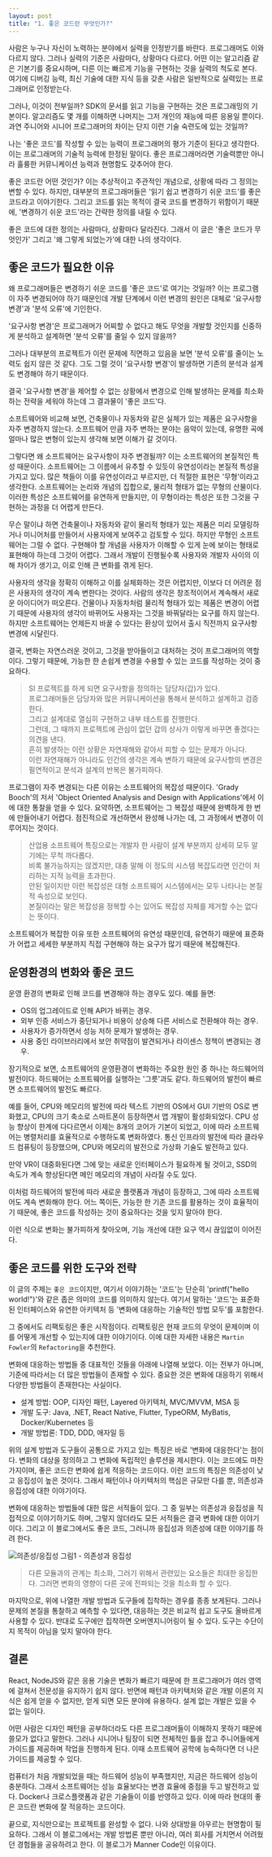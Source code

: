 ```yaml
---
layout: post
title: "1. 좋은 코드란 무엇인가?"
---
```


사람은 누구나 자신이 노력하는 분야에서 실력을 인정받기를 바란다. 프로그래머도 이와 다르지 않다. 그러나 실력의 기준은 사람마다, 상황마다 다르다. 어떤 이는 알고리즘 같은 기본기를 중요시하며, 다른 이는 빠르게 기능을 구현하는 것을 실력의 척도로 본다. 여기에 디버깅 능력, 최신 기술에 대한 지식 등을 갖춘 사람은 일반적으로 실력있는 프로그래머로 인정받는다.

그러나, 이것이 전부일까? SDK의 문서를 읽고 기능을 구현하는 것은 프로그래밍의 기본이다. 알고리즘도 몇 개를 이해하면 나머지는 그저 개인의 재능에 따른 응용일 뿐이다. 과연 주니어와 시니어 프로그래머의 차이는 단지 이런 기술 숙련도에 있는 것일까?

나는 '좋은 코드'를 작성할 수 있는 능력이 프로그래머의 평가 기준이 된다고 생각한다. 이는 프로그래머의 기술적 능력에 한정된 말이다. 좋은 프로그래머라면 기술력뿐만 아니라 훌륭한 커뮤니케이션 능력과 현명함도 갖추어야 한다.

좋은 코드란 어떤 것인가? 이는 추상적이고 주관적인 개념으로, 상황에 따라 그 정의는 변할 수 있다. 하지만, 대부분의 프로그래머들은 '읽기 쉽고 변경하기 쉬운 코드'를 좋은 코드라고 이야기한다. 그리고 코드를 읽는 목적이 결국 코드를 변경하기 위함이기 때문에, '변경하기 쉬운 코드'라는 간략한 정의를 내릴 수 있다.

좋은 코드에 대한 정의는 사람마다, 상황마다 달라진다. 그래서 이 글은 '좋은 코드가 무엇인가' 그리고 '왜 그렇게 되었는가'에 대한 나의 생각이다.

## 좋은 코드가 필요한 이유

왜 프로그래머들은 변경하기 쉬운 코드를 '좋은 코드'로 여기는 것일까? 이는 프로그램이 자주 변경되어야 하기 때문인데 개발 단계에서 이런 변경의 원인은 대체로 '요구사항 변경'과 '분석 오류'에 기인한다.

'요구사항 변경'은 프로그래머가 어찌할 수 없다고 해도 무엇을 개발할 것인지를 신중하게 분석하고 설계하면 '분석 오류'를 줄일 수 있지 않을까?

그러나 대부분의 프로젝트가 이런 문제에 직면하고 있음을 보면 '분석 오류'를 줄이는 노력도 쉽지 않은 것 같다. 그도 그럴 것이 '요구사항 변경'이 발생하면 기존의 분석과 설계도 변경해야 하기 때문이다.

결국 '요구사항 변경'을 제어할 수 없는 상황에서 변경으로 인해 발생하는 문제를 최소화하는 전략을 세워야 하는데 그 결과물이 '좋은 코드'다.

소프트웨어와 비교해 보면, 건축물이나 자동차와 같은 실체가 있는 제품은 요구사항을 자주 변경하지 않는다. 소프트웨어 만큼 자주 변하는 분야는 음악이 있는데, 유명한 곡에 얼마나 많은 변형이 있는지 생각해 보면 이해가 갈 것이다.

그렇다면 왜 소프트웨어는 요구사항이 자주 변경될까? 이는 소프트웨어의 본질적인 특성 때문이다.
소프트웨어는 그 이름에서 유추할 수 있듯이 유연성이라는 본질적 특성을 가지고 있다. 많은 책들이 이를 유연성이라고 부르지만, 더 적절한 표현은 '무형'이라고 생각한다. 소프트웨어는 논리와 개념의 집합으로, 물리적 형태가 없는 무형의 산물이다. 이러한 특성은 소프트웨어를 유연하게 만들지만, 이 무형이라는 특성은 또한 그것을 구현하는 과정을 더 어렵게 만든다.

무슨 말이냐 하면 건축물이나 자동차와 같이 물리적 형태가 있는 제품은 미리 모델링하거나 미니어처를 만들어서 사용자에게 보여주고 검토할 수 있다. 하지만 무형인 소프트웨어는 그럴 수 없다. 구현해야 할 개념을 사용자가 이해할 수 있게 눈에 보이는 형태로 표현해야 하는데 그것이 어렵다. 그래서 개발이 진행될수록 사용자와 개발자 사이의 이해 차이가 생기고, 이로 인해 큰 변화를 겪게 된다.

사용자의 생각을 정확히 이해하고 이를 실체화하는 것은 어렵지만, 이보다 더 어려운 점은 사용자의 생각이 계속 변한다는 것이다. 사람의 생각은 창조적이어서 계속해서 새로운 아이디어가 떠오른다. 건물이나 자동차처럼 물리적 형태가 있는 제품은 변경이 어렵기 때문에 사용자의 생각이 바뀌어도 사용자는 그것을 바꿔달라는 요구를 하지 않는다. 하지만 소프트웨어는 언제든지 바꿀 수 있다는 환상이 있어서 출시 직전까지 요구사항 변경에 시달린다.

결국, 변화는 자연스러운 것이고, 그것을 받아들이고 대처하는 것이 프로그래머의 역할이다. 그렇기 때문에, 가능한 한 손쉽게 변경을 수용할 수 있는 코드를 작성하는 것이 중요하다.

> SI 프로젝트를 하게 되면 요구사항을 정의하는 담당자(갑)가 있다.\
> 프로그래머들은 담당자와 많은 커뮤니케이션을 통해서 분석하고 설계하고 검증한다.\
> 그리고 설계대로 열심히 구현하고 내부 테스트를 진행한다.\
> 그런데, 그 때까지 프로젝트에 관심이 없던 갑의 상사가 이렇게 바꾸면 좋겠다는 의견을 낸다.\
> 흔히 발생하는 이런 상황은 자연재해와 같아서 피할 수 있는 문제가 아니다.\
> 이런 자연재해가 아니라도 인간의 생각은 계속 변하기 때문에 요구사항의 변경은 필연적이고 분석과 설계의 반복은 불가피하다.

프로그램이 자주 변경되는 다른 이유는 소프트웨어의 복잡성 때문이다.
'Grady Booch'의 저서 'Object Oriented Analysis and Design with Applications'에서 이에 대한 통찰을 얻을 수 있다. 요약하면, 소프트웨어는 그 복잡성 때문에 완벽하게 한 번에 만들어내기 어렵다. 점진적으로 개선하면서 완성해 나가는 데, 그 과정에서 변경이 이루어지는 것이다.

> 산업용 소프트웨어 특징으로는 개발자 한 사람이 설계 부분까지 상세히 모두 알기에는 무척 까다롭다.\
> 비록 불가능하지는 않겠지만, 대충 말해 이 정도의 시스템 복잡도라면 인간이 처리하는 지적 능력을 초과한다.\
> 안된 일이지만 이런 복잡성은 대형 소프트웨어 시스템에서는 모두 나타나는 본질적 속성으로 보인다.\
> 본질이라는 말은 복잡성을 정복할 수는 있어도 복잡성 자체를 제거할 수는 없다는 뜻이다.

소프트웨어가 복잡한 이유 또한 소프트웨어의 유연성 때문인데, 유연하기 때문에 표준화가 어렵고 세세한 부분까지 직접 구현해야 하는 요구가 많기 때문에 복잡해진다.

## 운영환경의 변화와 좋은 코드

운영 환경의 변화로 인해 코드를 변경해야 하는 경우도 있다. 예를 들면:

- OS의 업그레이드로 인해 API가 바뀌는 경우.
- 외부 인증 서비스가 중단되거나 비용이 상승해 다른 서비스로 전환해야 하는 경우.
- 사용자가 증가하면서 성능 저하 문제가 발생하는 경우.
- 사용 중인 라이브러리에서 보안 취약점이 발견되거나 라이센스 정책이 변경되는 경우.

장기적으로 보면, 소프트웨어의 운영환경이 변화하는 주요한 원인 중 하나는 하드웨어의 발전이다. 하드웨어는 소프트웨어를 실행하는 '그릇'과도 같다. 하드웨어의 발전이 빠르면 소프트웨어의 발전도 빠르다.

예를 들어, CPU와 메모리의 발전에 따라 텍스트 기반의 OS에서 GUI 기반의 OS로 변화했고, CPU의 크기 축소로 스마트폰이 등장하면서 앱 개발이 활성화되었다. CPU 성능 향상이 한계에 다다르면서 이제는 8개의 코어가 기본이 되었고, 이에 따라 소프트웨어는 병렬처리를 효율적으로 수행하도록 변화하였다. 통신 인프라의 발전에 따라 클라우드 컴퓨팅이 등장했으며, CPU와 메모리의 발전으로 가상화 기술도 발전하고 있다.

만약 VR이 대중화된다면 그에 맞는 새로운 인터페이스가 필요하게 될 것이고, SSD의 속도가 계속 향상된다면 메인 메모리의 개념이 사라질 수도 있다.

이처럼 하드웨어의 발전에 따라 새로운 플랫폼과 개념이 등장하고, 그에 따라 소프트웨어도 계속 변화해야 한다. 어느 쪽이든, 가능한 한 기존 코드를 활용하는 것이 효율적이기 때문에, 좋은 코드를 작성하는 것이 중요하다는 것을 잊지 말아야 한다.

이런 식으로 변화는 불가피하게 찾아오며, 기능 개선에 대한 요구 역시 끊임없이 이어진다.

## 좋은 코드를 위한 도구와 전략

이 글의 주제는 `좋은 코드`이지만, 여기서 이야기하는 '코드'는 단순히 'printf("hello world!")'와 같은 좁은 의미의 코드를 의미하지 않는다. 여기서 말하는 '코드'는 표준화된 인터페이스와 유연한 아키텍처 등 '변화에 대응하는 기술적인 방법 모두'를 포함한다.

그 중에서도 리팩토링은 좋은 시작점이다. 리팩토링은 현재 코드의 무엇이 문제이며 이를 어떻게 개선할 수 있는지에 대한 이야기이다. 이에 대한 자세한 내용은 `Martin Fowler`의 `Refactoring`을 추천한다.

변화에 대응하는 방법들 중 대표적인 것들을 아래에 나열해 보았다. 이는 전부가 아니며, 기준에 따라서는 더 많은 방법들이 존재할 수 있다. 중요한 것은 변화에 대응하기 위해서 다양한 방법들이 존재한다는 사실이다.

- 설계 방법: OOP, 디자인 패턴, Layered 아키텍처, MVC/MVVM, MSA 등
- 개발 도구: Java, .NET, React Native, Flutter, TypeORM, MyBatis, Docker/Kubernetes 등
- 개발 방법론: TDD, DDD, 애자일 등

위의 설계 방법과 도구들이 공통으로 가지고 있는 특징은 바로 '변화에 대응한다'는 점이다. 변화의 대상을 정의하고 그 변화에 독립적인 솔루션을 제시한다. 이는 코드에도 마찬가지이며, 좋은 코드란 변화에 쉽게 적응하는 코드이다. 이런 코드의 특징은 의존성이 낮고 응집성이 높은 것이다. 그래서 패턴이나 아키텍처의 핵심은 규모만 다를 뿐, 의존성과 응집성에 대한 이야기이다.

변화에 대응하는 방법들에 대한 많은 서적들이 있다. 그 중 일부는 의존성과 응집성을 직접적으로 이야기하기도 하며, 그렇지 않더라도 모든 서적들은 결국 변화에 대한 이야기이다. 그리고 이 블로그에서도 좋은 코드, 그러니까 응집성과 의존성에 대한 이야기를 하려 한다.

![의존성/응집성](/assets/refs/cohesion-coupling.png)
그림1 - 의존성과 응집성
> 다른 모듈과의 관계는 최소화, 그러기 위해서 관련있는 요소들은 최대한 응집한다.
> 그러면 변화의 영향이 다른 곳에 전파되는 것을 최소화 할 수 있다.

마지막으로, 위에 나열한 개발 방법과 도구들에 집착하는 경우를 종종 보게된다. 그러나 문제의 본질을 통찰하고 예측할 수 있다면, 대응하는 것은 비교적 쉽고 도구도 올바르게 사용할 수 있다. 반대로 도구에만 집착하면 오버엔지니어링이 될 수 있다. 도구는 수단이지 목적이 아님을 잊지 말아야 한다.

## 결론

React, NodeJS와 같은 응용 기술은 변화가 빠르기 때문에 한 프로그래머가 여러 영역에 걸쳐서 전문성을 유지하기 쉽지 않다. 반면에 패턴과 아키텍처와 같은 개발 이론의 지식은 쉽게 얻을 수 없지만, 얻게 되면 모든 분야에 유용하다. 설계 없는 개발은 있을 수 없는 일이다.

어떤 사람은 디자인 패턴을 공부하더라도 다른 프로그래머들이 이해하지 못하기 때문에 쓸모가 없다고 말한다. 그러나 시니어나 팀장이 되면 전체적인 틀을 잡고 주니어들에게 가이드를 제공하며 작업을 진행하게 된다. 이때 소프트웨어 공학에 능숙하다면 더 나은 가이드를 제공할 수 있다.

컴퓨터가 처음 개발되었을 때는 하드웨어 성능이 부족했지만, 지금은 하드웨어 성능이 충분하다. 그래서 소프트웨어는 성능 효율보다는 변경 효율에 중점을 두고 발전하고 있다. Docker나 크로스플랫폼과 같은 기술들이 이를 반영하고 있다. 이에 따라 현대의 좋은 코드란 변화에 잘 적응하는 코드이다.

끝으로, 지식만으로는 프로젝트를 완성할 수 없다. 나와 상대방을 아우르는 현명함이 필요하다. 그래서 이 블로그에서는 개발 방법론 뿐만 아니라, 여러 회사를 거치면서 어려웠던 경험들을 공유하려고 한다. 이 블로그가 Manner Code인 이유이다.
